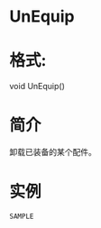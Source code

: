 # UnEquip
# 格式:

void UnEquip()
# 简介
<!-- START ShortDesc -->
卸载已装备的某个配件。
<!-- END ShortDesc -->


<!-- START Desc -->

<!-- END Desc -->

# 实例
<!-- START SAMPLE -->
	SAMPLE
<!-- END SAMPLE -->

		 